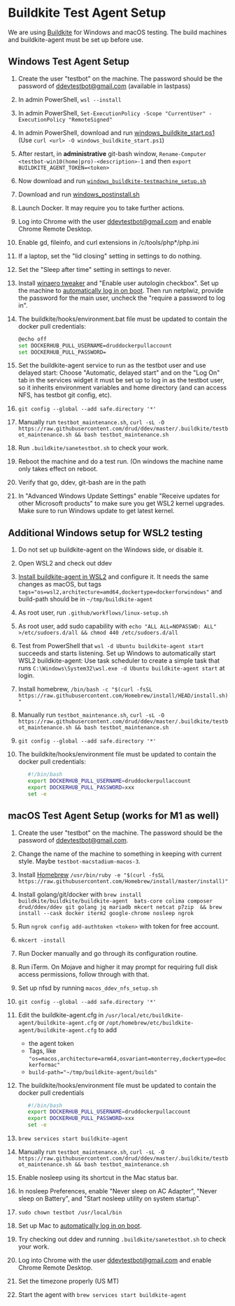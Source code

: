 # Buildkite Test Agent Setup

We are using [Buildkite](https://buildkite.com/drud) for Windows and macOS testing. The build machines and buildkite-agent must be set up before use.

## Windows Test Agent Setup

1. Create the user "testbot" on the machine. The password should be the password of ddevtestbot@gmail.com (available in lastpass)
2. In admin PowerShell, `wsl --install`
3. In admin PowerShell, `Set-ExecutionPolicy -Scope "CurrentUser" -ExecutionPolicy "RemoteSigned"`
4. In admin PowerShell, download and run [windows_buildkite_start.ps1](scripts/windows_buildkite_start.ps1) (Use `curl <url> -O windows_buildkite_start.ps1`)
5. After restart, in **administrative** git-bash window, `Rename-Computer <testbot-win10(home|pro)-<description>-1` and then `export BUILDKITE_AGENT_TOKEN=<token>`
6. Now download and run [`windows_buildkite-testmachine_setup.sh`](scripts/windows_buildkite_setup.sh)
7. Download and run [windows_postinstall.sh](scripts/windows_postinstall.sh)
8. Launch Docker. It may require you to take further actions.
9. Log into Chrome with the user ddevtestbot@gmail.com and enable Chrome Remote Desktop.
10. Enable gd, fileinfo, and curl extensions in /c/tools/php*/php.ini
11. If a laptop, set the "lid closing" setting in settings to do nothing.
12. Set the "Sleep after time" setting in settings to never.
13. Install [winaero tweaker](https://winaero.com/request.php?1796) and "Enable user autologin checkbox". Set up the machine to [automatically log in on boot](https://www.cnet.com/how-to/automatically-log-in-to-your-windows-10-pc/).  Then run netplwiz, provide the password for the main user, uncheck the "require a password to log in".
14. The buildkite/hooks/environment.bat file must be updated to contain the docker pull credentials:

    ```bash
    @echo off
    set DOCKERHUB_PULL_USERNAME=druddockerpullaccount
    set DOCKERHUB_PULL_PASSWORD=
    ```

15. Set the buildkite-agent service to run as the testbot user and use delayed start: Choose "Automatic, delayed start" and on the "Log On" tab in the services widget it must be set up to log in as the testbot user, so it inherits environment variables and home directory (and can access NFS, has testbot git config, etc).
16. `git config --global --add safe.directory '*'`
17. Manually run `testbot_maintenance.sh`, `curl -sL -O https://raw.githubusercontent.com/drud/ddev/master/.buildkite/testbot_maintenance.sh && bash testbot_maintenance.sh`
18. Run `.buildkite/sanetestbot.sh` to check your work.
19. Reboot the machine and do a test run. (On windows the machine name only takes effect on reboot.
20. Verify that go, ddev, git-bash are in the path
21. In "Advanced Windows Update Settings" enable "Receive updates for other Microsoft products" to make sure you get WSL2 kernel upgrades. Make sure to run Windows update to get latest kernel.

## Additional Windows setup for WSL2 testing

1. Do not set up buildkite-agent on the Windows side, or disable it.
2. Open WSL2 and check out ddev
3. [Install buildkite-agent in WSL2](https://buildkite.com/docs/agent/v3/ubuntu) and configure it. It needs the same changes as macOS, but tags `tags="os=wsl2,architecture=amd64,dockertype=dockerforwindows"` and build-path should be in `~/tmp/buildkite-agent`
4. As root user, run `.github/workflows/linux-setup.sh`
5. As root user, add sudo capability with `echo "ALL ALL=NOPASSWD: ALL" >/etc/sudoers.d/all && chmod 440 /etc/sudoers.d/all`
6. Test from PowerShell that `wsl -d Ubuntu buildkite-agent start` succeeds and starts listening.
Set up Windows to automatically start WSL2 buildkite-agent: Use task scheduler to create a simple task that runs `C:\Windows\System32\wsl.exe -d Ubuntu buildkite-agent start` at login.
7. Install homebrew, `/bin/bash -c "$(curl -fsSL https://raw.githubusercontent.com/Homebrew/install/HEAD/install.sh)"`
8. Manually run `testbot_maintenance.sh`, `curl -sL -O https://raw.githubusercontent.com/drud/ddev/master/.buildkite/testbot_maintenance.sh && bash testbot_maintenance.sh`
9. `git config --global --add safe.directory '*'`
10. The buildkite/hooks/environment file must be updated to contain the docker pull credentials:

    ```bash
       #!/bin/bash
       export DOCKERHUB_PULL_USERNAME=druddockerpullaccount
       export DOCKERHUB_PULL_PASSWORD=xxx
       set -e
    ```

## macOS Test Agent Setup (works for M1 as well)

1. Create the user "testbot" on the machine. The password should be the password of ddevtestbot@gmail.com.
2. Change the name of the machine to something in keeping with current style. Maybe `testbot-macstadium-macos-3`.
3. Install [Homebrew](https://brew.sh/) `/usr/bin/ruby -e "$(curl -fsSL https://raw.githubusercontent.com/Homebrew/install/master/install)"`
4. Install golang/git/docker with `brew install buildkite/buildkite/buildkite-agent  bats-core colima composer drud/ddev/ddev git golang jq mariadb mkcert netcat p7zip  && brew install --cask docker iterm2 google-chrome nosleep ngrok`
5. Run `ngrok config add-authtoken <token>` with token for free account.
6. `mkcert -install`
7. Run Docker manually and go through its configuration routine.
8. Run iTerm. On Mojave and higher it may prompt for requiring full disk access permissions, follow through with that.
9. Set up nfsd by running `macos_ddev_nfs_setup.sh`
10. `git config --global --add safe.directory '*'`
11. Edit the buildkite-agent.cfg in `/usr/local/etc/buildkite-agent/buildkite-agent.cfg` or `/opt/homebrew/etc/buildkite-agent/buildkite-agent.cfg` to add
    * the agent token
    * Tags, like `"os=macos,architecture=arm64,osvariant=monterrey,dockertype=dockerformac"`
    * `build-path="~/tmp/buildkite-agent/builds"`
12. The buildkite/hooks/environment file must be updated to contain the docker pull credentials

    ```bash
       #!/bin/bash
       export DOCKERHUB_PULL_USERNAME=druddockerpullaccount
       export DOCKERHUB_PULL_PASSWORD=xxx
       set -e
    ```

13. `brew services start buildkite-agent`
14. Manually run `testbot_maintenance.sh`, `curl -sL -O https://raw.githubusercontent.com/drud/ddev/master/.buildkite/testbot_maintenance.sh && bash testbot_maintenance.sh`
15. Enable nosleep using its shortcut in the Mac status bar.
16. In nosleep Preferences, enable "Never sleep on AC Adapter", "Never sleep on Battery", and "Start nosleep utility on system startup".
17. `sudo chown testbot /usr/local/bin`
18. Set up Mac to [automatically log in on boot](https://support.apple.com/en-us/HT201476).
19. Try checking out ddev and running `.buildkite/sanetestbot.sh` to check your work.
20. Log into Chrome with the user ddevtestbot@gmail.com and enable Chrome Remote Desktop.
21. Set the timezone properly (US MT)
22. Start the agent with `brew services start buildkite-agent`
